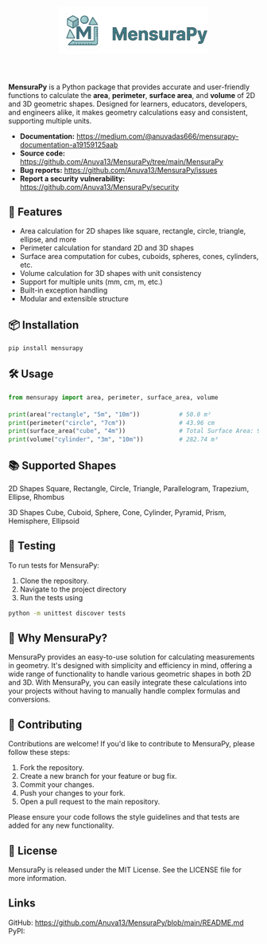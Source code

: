 <h1 align="center">
<img src="https://raw.githubusercontent.com/Anuva13/MensuraPy/main/branding/mensurapylogo.svg"
width="300">
</h1><br>

**MensuraPy** is a Python package that provides accurate and user-friendly functions to calculate the **area**, **perimeter**, **surface area**, and **volume** of 2D and 3D geometric shapes. Designed for learners, educators, developers, and engineers alike, it makes geometry calculations easy and consistent, supporting multiple units.


- **Documentation:** https://medium.com/@anuvadas666/mensurapy-documentation-a19159125aab
- **Source code:** https://github.com/Anuva13/MensuraPy/tree/main/MensuraPy
- **Bug reports:** https://github.com/Anuva13/MensuraPy/issues
- **Report a security vulnerability:** https://github.com/Anuva13/MensuraPy/security

## 🚀 Features

- Area calculation for 2D shapes like square, rectangle, circle, triangle, ellipse, and more
- Perimeter calculation for standard 2D and 3D shapes
- Surface area computation for cubes, cuboids, spheres, cones, cylinders, etc.
- Volume calculation for 3D shapes with unit consistency
- Support for multiple units (mm, cm, m, etc.)
- Built-in exception handling
- Modular and extensible structure

## 📦 Installation

```bash
pip install mensurapy
``` 

## 🛠 Usage

```python
from mensurapy import area, perimeter, surface_area, volume

print(area("rectangle", "5m", "10m"))           # 50.0 m²
print(perimeter("circle", "7cm"))               # 43.96 cm
print(surface_area("cube", "4m"))               # Total Surface Area: 96.0 m²
print(volume("cylinder", "3m", "10m"))          # 282.74 m³
```
## 📚 Supported Shapes

2D Shapes
Square, Rectangle, Circle, Triangle, Parallelogram, Trapezium, Ellipse, Rhombus

3D Shapes
Cube, Cuboid, Sphere, Cone, Cylinder, Pyramid, Prism, Hemisphere, Ellipsoid

## 🧪 Testing

To run tests for MensuraPy:

1. Clone the repository.
2. Navigate to the project directory
3. Run the tests using

```bash
python -m unittest discover tests
```
## 🧠 Why MensuraPy?

MensuraPy provides an easy-to-use solution for calculating measurements in geometry. It's designed with simplicity and efficiency in mind, offering a wide range of functionality to handle various geometric shapes in both 2D and 3D. With MensuraPy, you can easily integrate these calculations into your projects without having to manually handle complex formulas and conversions.

## 🤝 Contributing

Contributions are welcome! If you'd like to contribute to MensuraPy, please follow these steps:

1. Fork the repository.
2. Create a new branch for your feature or bug fix.
3. Commit your changes.
4. Push your changes to your fork.
5. Open a pull request to the main repository.

Please ensure your code follows the style guidelines and that tests are added for any new functionality.

## 📄 License

MensuraPy is released under the MIT License. See the LICENSE file for more information.

## Links
GitHub: https://github.com/Anuva13/MensuraPy/blob/main/README.md
PyPI: 